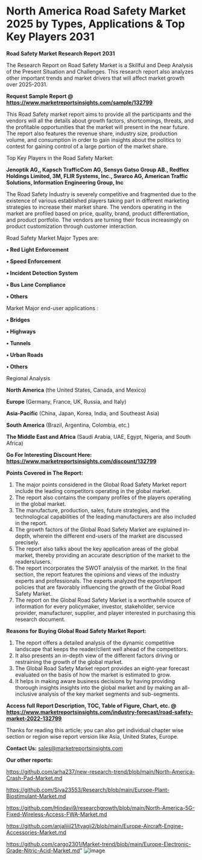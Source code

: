 # North America Road Safety Market 2025 by Types, Applications & Top Key Players 2031

<strong>Road Safety Market Research Report 2031</strong>

The Research Report on Road Safety Market is a Skillful and Deep Analysis of the Present Situation and Challenges. This research report also analyzes other important trends and market drivers that will affect market growth over 2025-2031.

<strong>Request Sample Report @ <a href=https://www.marketreportsinsights.com/sample/132799>https://www.marketreportsinsights.com/sample/132799</a></strong>

This Road Safety market report aims to provide all the participants and the vendors will all the details about growth factors, shortcomings, threats, and the profitable opportunities that the market will present in the near future. The report also features the revenue share, industry size, production volume, and consumption in order to gain insights about the politics to contest for gaining control of a large portion of the market share.

Top Key Players in the Road Safety Market:

<strong>Jenoptik AG,, Kapsch TrafficCom AG, Sensys Gatso Group AB., Redflex Holdings Limited, 3M, FLIR Systems, Inc., Swarco AG, American Traffic Solutions, Information Engineering Group, Inc</strong>

The Road Safety Industry is severely competitive and fragmented due to the existence of various established players taking part in different marketing strategies to increase their market share. The vendors operating in the market are profiled based on price, quality, brand, product differentiation, and product portfolio. The vendors are turning their focus increasingly on product customization through customer interaction.

Road Safety Market Major Types are:

<strong>• Red Light Enforcement

• Speed Enforcement

• Incident Detection System

• Bus Lane Compliance

• Others</strong>

Market Major end-user applications :

<strong>• Bridges

• Highways

• Tunnels

• Urban Roads

• Others</strong>

Regional Analysis

</u><strong><b>North America</b></strong> (the United States, Canada, and Mexico)

<strong><b>Europe </b></strong>(Germany, France, UK, Russia, and Italy)

<strong><b>Asia-Pacific</b></strong> (China, Japan, Korea, India, and Southeast Asia)

<strong><b>South America</b></strong> (Brazil, Argentina, Colombia, etc.)

<strong><b>The Middle East and Africa</b></strong> (Saudi Arabia, UAE, Egypt, Nigeria, and South Africa)

<strong>Go For Interesting Discount Here: <a href=https://www.marketreportsinsights.com/discount/132799>https://www.marketreportsinsights.com/discount/132799</a></strong>

<strong>Points Covered in The Report:</strong>
<ol>
  <li>The major points considered in the Global Road Safety Market report include the leading competitors operating in the global market.</li>
  <li>The report also contains the company profiles of the players operating in the global market.</li>
  <li>The manufacture, production, sales, future strategies, and the technological capabilities of the leading manufacturers are also included in the report.</li>
  <li>The growth factors of the Global Road Safety Market are explained in-depth, wherein the different end-users of the market are discussed precisely.</li>
  <li>The report also talks about the key application areas of the global market, thereby providing an accurate description of the market to the readers/users.</li>
  <li>The report incorporates the SWOT analysis of the market. In the final section, the report features the opinions and views of the industry experts and professionals. The experts analyzed the export/import policies that are favorably influencing the growth of the Global Road Safety Market.</li>
  <li>The report on the Global Road Safety Market is a worthwhile source of information for every policymaker, investor, stakeholder, service provider, manufacturer, supplier, and player interested in purchasing this research document.</li>
</ol>
<strong>Reasons for Buying Global Road Safety Market Report:</strong>

<ol>
  <li>The report offers a detailed analysis of the dynamic competitive landscape that keeps the reader/client well ahead of the competitors.</li>
  <li>It also presents an in-depth view of the different factors driving or restraining the growth of the global market.</li>
  <li>The Global Road Safety Market report provides an eight-year forecast evaluated on the basis of how the market is estimated to grow.</li>
  <li>It helps in making aware business decisions by having providing thorough insights insights into the global market and by making an all-inclusive analysis of the key market segments and sub-segments.</li>
</ol>
<strong>Access full Report Description, TOC, Table of Figure, Chart, etc. @ <a href=https://www.marketreportsinsights.com/industry-forecast/road-safety-market-2022-132799>https://www.marketreportsinsights.com/industry-forecast/road-safety-market-2022-132799</a></strong>


Thanks for reading this article; you can also get individual chapter wise section or region wise report version like Asia, United States, Europe.

<strong>Contact Us:</strong>
sales@marketreportsinsights.com

<strong>Our other reports:</strong>

<a href=https://github.com/arha237/new-research-trend/blob/main/North-America-Crash-Pad-Market.md>https://github.com/arha237/new-research-trend/blob/main/North-America-Crash-Pad-Market.md</a>

<a href=https://github.com/Siya23553/Research/blob/main/Europe-Plant-Biostimulant-Market.md>https://github.com/Siya23553/Research/blob/main/Europe-Plant-Biostimulant-Market.md</a>

<a href=https://github.com/Hindavi9/researchgrowth/blob/main/North-America-5G-Fixed-Wireless-Access-FWA-Market.md>https://github.com/Hindavi9/researchgrowth/blob/main/North-America-5G-Fixed-Wireless-Access-FWA-Market.md</a>

<a href=https://github.com/anjaliiii21/tyagii2/blob/main/Europe-Aircraft-Engine-Accessories-Market.md>https://github.com/anjaliiii21/tyagii2/blob/main/Europe-Aircraft-Engine-Accessories-Market.md</a>

<a href=https://github.com/cargo2301/Market-trend/blob/main/Europe-Electronic-Grade-Nitric-Acid-Market.md>https://github.com/cargo2301/Market-trend/blob/main/Europe-Electronic-Grade-Nitric-Acid-Market.md</a>"
![image](https://github.com/user-attachments/assets/26ccd516-9594-4ca0-8363-d5fccfcf008f)

